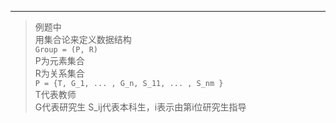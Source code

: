 ---
>例题中  
>用集合论来定义数据结构  
>`Group = (P, R)`   
>P为元素集合  
>R为关系集合  
>`P = {T, G_1, ... , G_n, S_11, ... , S_nm }`  
>T代表教师  
>G代表研究生
>S_ij代表本科生，i表示由第i位研究生指导
>
